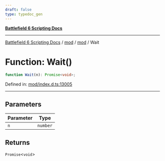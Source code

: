 ```yaml
---
draft: false
type: typedoc_gen
---
```


[**Battlefield 6 Scripting Docs**](../../../_index.md)

***

[Battlefield 6 Scripting Docs](../../../_index.md) / [mod](../../_index.md) / [mod](../_index.md) / Wait

# Function: Wait()

```ts
function Wait(n): Promise<void>;
```

Defined in: [mod/index.d.ts:13005](https://github.com/battlefield-portal-community/portal-docs/blob/ff09b2690670f74de7e97198022e5a97ff1161ff/generators/santiago/mod/index.d.ts#L13005)

------------------------

## Parameters

| Parameter | Type |
| ------ | ------ |
| `n` | `number` |

## Returns

`Promise`\<`void`\>
